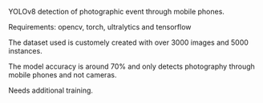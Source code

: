 YOLOv8 detection of photographic event through mobile phones.

Requirements: opencv, torch, ultralytics and tensorflow

The dataset used is customely created with over 3000 images and 5000 instances.

The model accuracy is around 70% and only detects photography through mobile phones and not cameras.

Needs additional training.
